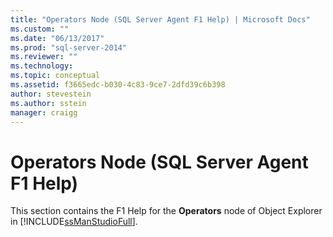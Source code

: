 ```yaml
---
title: "Operators Node (SQL Server Agent F1 Help) | Microsoft Docs"
ms.custom: ""
ms.date: "06/13/2017"
ms.prod: "sql-server-2014"
ms.reviewer: ""
ms.technology:
ms.topic: conceptual
ms.assetid: f3665edc-b030-4c83-9ce7-2dfd39c6b398
author: stevestein
ms.author: sstein
manager: craigg
---
```

# Operators Node (SQL Server Agent F1 Help)
  This section contains the F1 Help for the **Operators** node of Object Explorer in [!INCLUDE[ssManStudioFull](../../includes/ssmanstudiofull-md.md)].  
  
  
